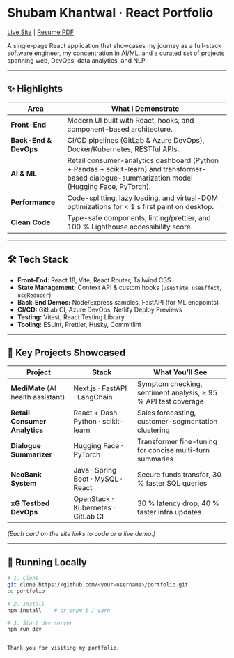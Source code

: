 # Shubam Khantwal · React Portfolio

[Live Site](https://shubamkhantwal.netlify.app) | [Resume PDF](./Shubam_Khantwal_Resume.pdf)

A single-page React application that showcases my journey as a full-stack software engineer, my concentration in AI/ML, and a curated set of projects spanning web, DevOps, data analytics, and NLP.

---

## ✨ Highlights

| Area | What I Demonstrate |
|------|--------------------|
| **Front-End** | Modern UI built with React, hooks, and component-based architecture. |
| **Back-End & DevOps** | CI/CD pipelines (GitLab & Azure DevOps), Docker/Kubernetes, RESTful APIs. |
| **AI & ML** | Retail consumer-analytics dashboard (Python + Pandas + scikit-learn) and transformer-based dialogue-summarization model (Hugging Face, PyTorch). |
| **Performance** | Code-splitting, lazy loading, and virtual-DOM optimizations for < 1 s first paint on desktop. |
| **Clean Code** | Type-safe components, linting/prettier, and 100 % Lighthouse accessibility score. |

---

## 🛠 Tech Stack

- **Front-End:** React 18, Vite, React Router, Tailwind CSS  
- **State Management:** Context API & custom hooks (`useState`, `useEffect`, `useReducer`)  
- **Back-End Demos:** Node/Express samples, FastAPI (for ML endpoints)  
- **CI/CD:** GitLab CI, Azure DevOps, Netlify Deploy Previews  
- **Testing:** Vitest, React Testing Library  
- **Tooling:** ESLint, Prettier, Husky, Commitlint

---

## 🚀 Key Projects Showcased

| Project | Stack | What You’ll See |
|---------|-------|-----------------|
| **MediMate** (AI health assistant) | Next.js · FastAPI · LangChain | Symptom checking, sentiment analysis, ≥ 95 % API test coverage |
| **Retail Consumer Analytics** | React + Dash · Python · scikit-learn | Sales forecasting, customer-segmentation clustering |
| **Dialogue Summarizer** | Hugging Face · PyTorch | Transformer fine-tuning for concise multi-turn summaries |
| **NeoBank System** | Java · Spring Boot · MySQL · React | Secure funds transfer, 30 % faster SQL queries |
| **xG Testbed DevOps** | OpenStack · Kubernetes · GitLab CI | 30 % latency drop, 40 % faster infra updates |

*(Each card on the site links to code or a live demo.)*

---

## 🔧 Running Locally

```bash
# 1. Clone
git clone https://github.com/<your-username>/portfolio.git
cd portfolio

# 2. Install
npm install    # or pnpm i / yarn

# 3. Start dev server
npm run dev


Thank you for visiting my portfolio.
